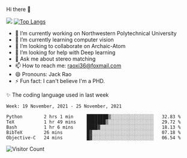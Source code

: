 Hi there 👋

![](https://github-readme-stats.vercel.app/api?username=Raohaocheng)
[![Top Langs](https://github-readme-stats.vercel.app/api/top-langs/?username=Raohaocheng&layout=compact)](https://github.com/anuraghazra/github-readme-stats)

- 🔭 I’m currently working on Northwestern Polytechnical University
- 🌱 I’m currently learning computer vision
- 👯 I’m looking to collaborate on Archaic-Atom
- 🤔 I’m looking for help with Deep learning
- 💬 Ask me about stereo matching
- 📫 How to reach me: raoxi36@foxmail.com
- 😄 Pronouns: Jack Rao
- ⚡ Fun fact: I can't believe I'm a PHD.

✨ The coding language used in last week
<!--START_SECTION:waka-->
```text
Week: 19 November, 2021 - 25 November, 2021

Python        2 hrs 1 min     ████████▒░░░░░░░░░░░░░░░░   32.83 % 
TeX           1 hr 49 mins    ███████▒░░░░░░░░░░░░░░░░░   29.72 % 
Bash          1 hr 6 mins     ████▓░░░░░░░░░░░░░░░░░░░░   18.13 % 
BibTeX        26 mins         █▓░░░░░░░░░░░░░░░░░░░░░░░   07.18 % 
Objective-C   24 mins         █▓░░░░░░░░░░░░░░░░░░░░░░░   06.54 % 
```
<!--END_SECTION:waka-->

![Visitor Count](https://profile-counter.glitch.me/Raohaocheng/count.svg)
